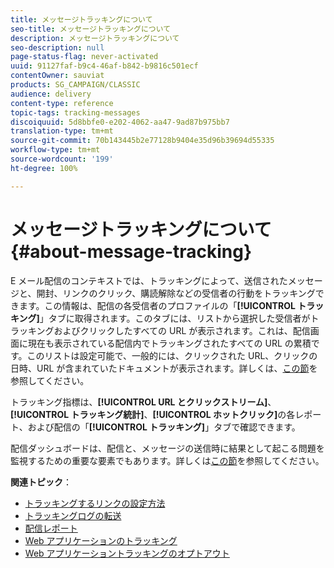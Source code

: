 ```yaml
---
title: メッセージトラッキングについて
seo-title: メッセージトラッキングについて
description: メッセージトラッキングについて
seo-description: null
page-status-flag: never-activated
uuid: 91127faf-b9c4-46af-b842-b9816c501ecf
contentOwner: sauviat
products: SG_CAMPAIGN/CLASSIC
audience: delivery
content-type: reference
topic-tags: tracking-messages
discoiquuid: 5d8bbfe0-e202-4062-aa47-9ad87b975bb7
translation-type: tm+mt
source-git-commit: 70b143445b2e77128b9404e35d96b39694d55335
workflow-type: tm+mt
source-wordcount: '199'
ht-degree: 100%

---
```



# メッセージトラッキングについて{#about-message-tracking}

E メール配信のコンテキストでは、トラッキングによって、送信されたメッセージと、開封、リンクのクリック、購読解除などの受信者の行動をトラッキングできます。この情報は、配信の各受信者のプロファイルの「**[!UICONTROL トラッキング]**」タブに取得されます。このタブには、リストから選択した受信者がトラッキングおよびクリックしたすべての URL が表示されます。これは、配信画面に現在も表示されている配信内でトラッキングされたすべての URL の累積です。このリストは設定可能で、一般的には、クリックされた URL、クリックの日時、URL が含まれていたドキュメントが表示されます。詳しくは、[この節](../../platform/using/editing-a-profile.md#tracking-tab)を参照してください。

トラッキング指標は、**[!UICONTROL URL とクリックストリーム]**、**[!UICONTROL トラッキング統計]**、**[!UICONTROL ホットクリック]**&#x200B;の各レポート、および配信の「**[!UICONTROL トラッキング]**」タブで確認できます。

配信ダッシュボードは、配信と、メッセージの送信時に結果として起こる問題を監視するための重要な要素でもあります。詳しくは[この節](../../delivery/using/monitoring-a-delivery.md)を参照してください。

**関連トピック**：

* [トラッキングするリンクの設定方法](../../delivery/using/how-to-configure-tracked-links.md)
* [トラッキングログの転送](../../production/using/tracking-logs-issues.md)
* [配信レポート](../../reporting/using/delivery-reports.md)
* [Web アプリケーションのトラッキング](../../web/using/tracking-a-web-application.md)
* [Web アプリケーショントラッキングのオプトアウト](../../web/using/web-application-tracking-opt-out.md)
